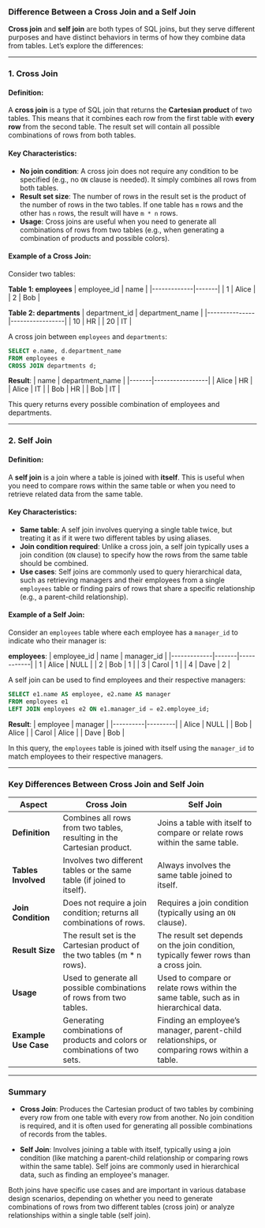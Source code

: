 ### Difference Between a Cross Join and a Self Join

**Cross join** and **self join** are both types of SQL joins, but they serve different purposes and have distinct behaviors in terms of how they combine data from tables. Let’s explore the differences:

---

### 1. **Cross Join**

#### **Definition**:
A **cross join** is a type of SQL join that returns the **Cartesian product** of two tables. This means that it combines each row from the first table with **every row** from the second table. The result set will contain all possible combinations of rows from both tables.

#### **Key Characteristics**:
- **No join condition**: A cross join does not require any condition to be specified (e.g., no `ON` clause is needed). It simply combines all rows from both tables.
- **Result set size**: The number of rows in the result set is the product of the number of rows in the two tables. If one table has `m` rows and the other has `n` rows, the result will have `m * n` rows.
- **Usage**: Cross joins are useful when you need to generate all combinations of rows from two tables (e.g., when generating a combination of products and possible colors).

#### **Example of a Cross Join**:
Consider two tables:

**Table 1: employees**
| employee_id | name  |
|-------------|-------|
| 1           | Alice |
| 2           | Bob   |

**Table 2: departments**
| department_id | department_name |
|---------------|-----------------|
| 10            | HR              |
| 20            | IT              |

A cross join between `employees` and `departments`:
```sql
SELECT e.name, d.department_name
FROM employees e
CROSS JOIN departments d;
```

**Result**:
| name  | department_name |
|-------|-----------------|
| Alice | HR              |
| Alice | IT              |
| Bob   | HR              |
| Bob   | IT              |

This query returns every possible combination of employees and departments.

---

### 2. **Self Join**

#### **Definition**:
A **self join** is a join where a table is joined with **itself**. This is useful when you need to compare rows within the same table or when you need to retrieve related data from the same table.

#### **Key Characteristics**:
- **Same table**: A self join involves querying a single table twice, but treating it as if it were two different tables by using aliases.
- **Join condition required**: Unlike a cross join, a self join typically uses a join condition (`ON` clause) to specify how the rows from the same table should be combined.
- **Use cases**: Self joins are commonly used to query hierarchical data, such as retrieving managers and their employees from a single `employees` table or finding pairs of rows that share a specific relationship (e.g., a parent-child relationship).

#### **Example of a Self Join**:
Consider an `employees` table where each employee has a `manager_id` to indicate who their manager is:

**employees**:
| employee_id | name  | manager_id |
|-------------|-------|------------|
| 1           | Alice | NULL       |
| 2           | Bob   | 1          |
| 3           | Carol | 1          |
| 4           | Dave  | 2          |

A self join can be used to find employees and their respective managers:
```sql
SELECT e1.name AS employee, e2.name AS manager
FROM employees e1
LEFT JOIN employees e2 ON e1.manager_id = e2.employee_id;
```

**Result**:
| employee | manager |
|----------|---------|
| Alice    | NULL    |
| Bob      | Alice   |
| Carol    | Alice   |
| Dave     | Bob     |

In this query, the `employees` table is joined with itself using the `manager_id` to match employees to their respective managers.

---

### Key Differences Between Cross Join and Self Join

| **Aspect**             | **Cross Join**                                 | **Self Join**                               |
|------------------------|------------------------------------------------|---------------------------------------------|
| **Definition**          | Combines all rows from two tables, resulting in the Cartesian product. | Joins a table with itself to compare or relate rows within the same table. |
| **Tables Involved**     | Involves two different tables or the same table (if joined to itself). | Always involves the same table joined to itself. |
| **Join Condition**      | Does not require a join condition; returns all combinations of rows. | Requires a join condition (typically using an `ON` clause). |
| **Result Size**         | The result set is the Cartesian product of the two tables (m * n rows). | The result set depends on the join condition, typically fewer rows than a cross join. |
| **Usage**               | Used to generate all possible combinations of rows from two tables. | Used to compare or relate rows within the same table, such as in hierarchical data. |
| **Example Use Case**    | Generating combinations of products and colors or combinations of two sets. | Finding an employee’s manager, parent-child relationships, or comparing rows within a table. |

---

### Summary

- **Cross Join**: Produces the Cartesian product of two tables by combining every row from one table with every row from another. No join condition is required, and it is often used for generating all possible combinations of records from the tables.
  
- **Self Join**: Involves joining a table with itself, typically using a join condition (like matching a parent-child relationship or comparing rows within the same table). Self joins are commonly used in hierarchical data, such as finding an employee's manager.

Both joins have specific use cases and are important in various database design scenarios, depending on whether you need to generate combinations of rows from two different tables (cross join) or analyze relationships within a single table (self join).